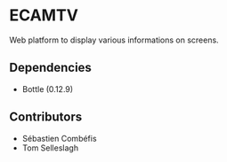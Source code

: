 # ECAMTV

Web platform to display various informations on screens.

## Dependencies

- Bottle (0.12.9)

## Contributors

- Sébastien Combéfis
- Tom Selleslagh